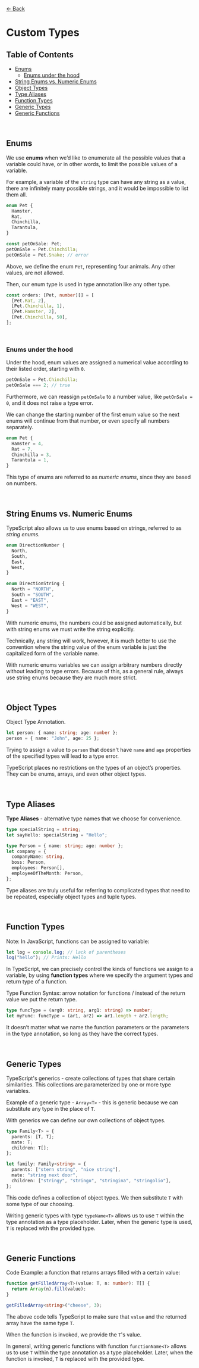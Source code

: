 [&larr; Back](./README.md)

# Custom Types

## Table of Contents

- [Enums](#enums)
  - [Enums under the hood](#enums-under-the-hood)
- [String Enums vs. Numeric Enums](#string-enums-vs-numeric-enums)
- [Object Types](#object-types)
- [Type Aliases](#type-aliases)
- [Function Types](#function-types)
- [Generic Types](#generic-types)
- [Generic Functions](#generic-functions)

<br>

## Enums

We use **enums** when we’d like to enumerate all the possible values that a variable could have, or in other words, to limit the possible values of a variable.

For example, a variable of the `string` type can have any string as a value, there are infinitely many possible strings, and it would be impossible to list them all.

```ts
enum Pet {
  Hamster,
  Rat,
  Chinchilla,
  Tarantula,
}

const petOnSale: Pet;
petOnSale = Pet.Chinchilla;
petOnSale = Pet.Snake; // error
```

Above, we define the enum `Pet`, representing four animals. Any other values, are not allowed.

Then, our enum type is used in type annotation like any other type.

```ts
const orders: [Pet, number][] = [
  [Pet.Rat, 2],
  [Pet.Chinchilla, 1],
  [Pet.Hamster, 2],
  [Pet.Chinchilla, 50],
];
```

<br>

### Enums under the hood

Under the hood, enum values are assigned a numerical value according to their listed order, starting with `0`.

```ts
petOnSale = Pet.Chinchilla;
petOnSale === 2; // true
```

Furthermore, we can reassign `petOnSale` to a number value, like `petOnSale = 0`, and it does not raise a type error.

We can change the starting number of the first enum value so the next enums will continue from that number, or even specify all numbers separately.

```ts
enum Pet {
  Hamster = 4,
  Rat = 7,
  Chinchilla = 3,
  Tarantula = 1,
}
```

This type of enums are referred to as _numeric enums_, since they are based on numbers.

<br>

## String Enums vs. Numeric Enums

TypeScript also allows us to use enums based on strings, referred to as _string enums_.

```ts
enum DirectionNumber {
  North,
  South,
  East,
  West,
}

enum DirectionString {
  North = "NORTH",
  South = "SOUTH",
  East = "EAST",
  West = "WEST",
}
```

With numeric enums, the numbers could be assigned automatically, but with string enums we must write the string explicitly.

Technically, any string will work, however, it is much better to use the convention where the string value of the enum variable is just the capitalized form of the variable name.

With numeric enums variables we can assign arbitrary numbers directly without leading to type errors. Because of this, as a general rule, always use string enums because they are much more strict.

<br>

## Object Types

Object Type Annotation.

```ts
let person: { name: string; age: number };
person = { name: "John", age: 25 };
```

Trying to assign a value to `person` that doesn't have `name` and `age` properties of the specified types will lead to a type error.

TypeScript places no restrictions on the types of an object’s properties. They can be enums, arrays, and even other object types.

<br>

## Type Aliases

**Type Aliases** - alternative type names that we choose for convenience.

```ts
type specialString = string;
let sayHello: specialString = "Hello";

type Person = { name: string; age: number };
let company = {
  companyName: string,
  boss: Person,
  employees: Person[],
  employeeOfTheMonth: Person,
};
```

Type aliases are truly useful for referring to complicated types that need to be repeated, especially object types and tuple types.

<br>

## Function Types

Note: In JavaScript, functions can be assigned to variable:

```js
let log = console.log; // lack of parentheses
log("hello"); // Prints: Hello
```

In TypeScript, we can precisely control the kinds of functions we assign to a variable, by using **function types** where we specify the argument types and return type of a function.

Type Function Syntax: arrow notation for functions / instead of the return value we put the return type.

```ts
type funcType = (arg0: string, arg1: string) => number;
let myFunc: funcType = (ar1, ar2) => ar1.length + ar2.length;
```

It doesn’t matter what we name the function parameters or the parameters in the type annotation, so long as they have the correct types.

<br>

## Generic Types

TypeScript's generics - create collections of types that share certain similarities. This collections are parameterized by one or more type variables.

Example of a generic type - `Array<T>` - this is generic because we can substitute any type in the place of `T`.

With generics we can define our own collections of object types.

```ts
type Family<T> = {
  parents: [T, T];
  mate: T;
  children: T[];
};

let family: Family<string> = {
  parents: ["stern string", "nice string"],
  mate: "string next door",
  children: ["stringy", "stringo", "stringina", "stringolio"],
};
```

This code defines a collection of object types. We then substitute `T` with some type of our choosing.

Writing generic types with type `typeName<T>` allows us to use `T` within the type annotation as a type placeholder. Later, when the generic type is used, `T` is replaced with the provided type.

<br>

## Generic Functions

Code Example: a function that returns arrays filled with a certain value:

```ts
function getFilledArray<T>(value: T, n: number): T[] {
  return Array(n).fill(value);
}

getFilledArray<string>("cheese", 3);
```

The above code tells TypeScript to make sure that `value` and the returned array have the same type `T`.

When the function is invoked, we provide the `T`'s value.

In general, writing generic functions with function `functionName<T>` allows us to use `T` within the type annotation as a type placeholder. Later, when the function is invoked, `T` is replaced with the provided type.

<br>
